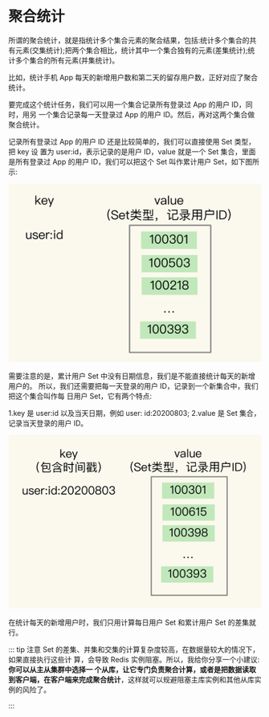# 聚合统计

所谓的聚合统计，就是指统计多个集合元素的聚合结果，包括:统计多个集合的共有元素(交集统计);把两个集合相比，统计其中一个集合独有的元素(差集统计);统计多个集合的所有元素(并集统计)。

比如，统计手机 App 每天的新增用户数和第二天的留存用户数，正好对应了聚合统计。

要完成这个统计任务，我们可以用一个集合记录所有登录过 App 的用户 ID，同时，用另 一个集合记录每一天登录过 App 的用户 ID。然后，再对这两个集合做聚合统计。

记录所有登录过 App 的用户 ID 还是比较简单的，我们可以直接使用 Set 类型，把 key 设 置为 user:id，表示记录的是用户 ID，value 就是一个 Set 集合，里面是所有登录过 App 的用户 ID，我们可以把这个 Set 叫作累计用户 Set，如下图所示:

![img](./assets/image-20220311110419902.png)

需要注意的是，累计用户 Set 中没有日期信息，我们是不能直接统计每天的新增用户的。 所以，我们还需要把每一天登录的用户 ID，记录到一个新集合中，我们把这个集合叫作每 日用户 Set，它有两个特点:

1.key 是 user:id 以及当天日期，例如 user: id:20200803; 
2.value 是 Set 集合，记录当天登录的用户 ID。

![img](./assets/image-20220311110721636.png)

在统计每天的新增用户时，我们只用计算每日用户 Set 和累计用户 Set 的差集就行。

::: tip 注意
Set 的差集、并集和交集的计算复杂度较高，在数据量较大的情况下，如果直接执行这些计 算，会导致 Redis 实例阻塞。所以，我给你分享一个小建议:**你可以从主从集群中选择一 个从库，让它专门负责聚合计算，或者是把数据读取到客户端，在客户端来完成聚合统计**，这样就可以规避阻塞主库实例和其他从库实例的风险了。

:::




